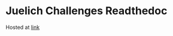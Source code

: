 # Juelich Challenges Readthedoc

Hosted at [link](https://juelich-challenges.readthedocs.io/en/latest)